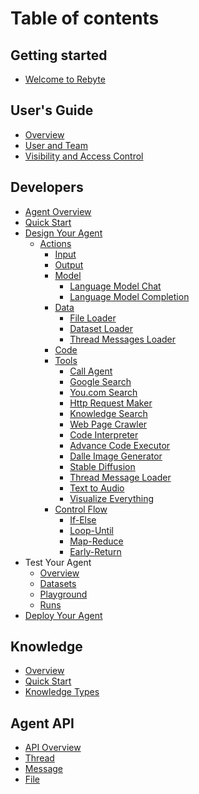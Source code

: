 # Table of contents

## Getting started

* [Welcome to Rebyte](README.md)

## User's Guide
* [Overview](guide/overview.md)
* [User and Team](guide/teams/overview.md)
* [Visibility and Access Control](guide/teams/access-control.md)

## Developers

* [Agent Overview](overview/understanding-rebyte-architecture.md)
* [Quick Start](agents/quick-start.md)
* [Design Your Agent](agents/design-your-agent/README.md)
  * [Actions](agents/design-your-agent/actions/README.md)
    * [Input](agents/design-your-agent/actions/input.md)
    * [Output](agents/design-your-agent/actions/output.md)
    * [Model](agents/design-your-agent/actions/model/README.md)
      * [Language Model Chat](agents/design-your-agent/actions/model/language-model-chat.md)
      * [Language Model Completion](agents/design-your-agent/actions/model/language-model-completion.md)
    * [Data](agents/design-your-agent/actions/data/README.md)
      * [File Loader](agents/design-your-agent/actions/data/file-loader.md)
      * [Dataset Loader](agents/design-your-agent/actions/data/dataset-loader.md)
      * [Thread Messages Loader](agents/design-your-agent/actions/data/thread-messages-loader.md)
    * [Code](agents/design-your-agent/actions/code.md)
    * [Tools](agents/design-your-agent/actions/tools/README.md)
      * [Call Agent](agents/design-your-agent/actions/tools/call-agent.md)
      * [Google Search](agents/design-your-agent/actions/tools/google-search.md)
      * [You.com Search](agents/design-your-agent/actions/tools/you-search.md)
      * [Http Request Maker](agents/design-your-agent/actions/tools/http-request-maker.md)
      * [Knowledge Search](agents/design-your-agent/actions/tools/knowledge-search.md)
      * [Web Page Crawler](agents/design-your-agent/actions/tools/web-page-crawler.md)
      * [Code Interpreter](agents/design-your-agent/actions/tools/code-interpreter.md)
      * [Advance Code Executor](agents/design-your-agent/actions/tools/advanced-code-executor.md)
      * [Dalle Image Generator](agents/design-your-agent/actions/tools/dalle-image-generator.md)
      * [Stable Diffusion](agents/design-your-agent/actions/tools/stable-diffusion.md)
      * [Thread Message Loader](agents/design-your-agent/actions/tools/thread-message-loader.md)
      * [Text to Audio](agents/design-your-agent/actions/tools/text-to-audio.md)
      * [Visualize Everything](agents/design-your-agent/actions/tools/visualize-everything.md)
    * [Control Flow](agents/design-your-agent/actions/control-flow/README.md)
      * [If-Else](agents/design-your-agent/actions/control-flow/if-else.md)
      * [Loop-Until](agents/design-your-agent/actions/control-flow/loop-until.md)
      * [Map-Reduce](agents/design-your-agent/actions/control-flow/map-reduce.md)
      * [Early-Return](agents/design-your-agent/actions/control-flow/early-return.md)
* Test Your Agent
  * [Overview](agents/test-your-agent/overview.md)
  * [Datasets](agents/test-your-agent/datasets.md)
  * [Playground](agents/test-your-agent/playground.md)
  * [Runs](agents/test-your-agent/runs.md)
* [Deploy Your Agent](agents/deploy-your-agent.md)

[//]: # (## Apps)

[//]: # (* [Apps with Chat Interface]&#40;apps/apps-with-chat-interface/README.md&#41;)

[//]: # (  * [Quick Start]&#40;apps/apps-with-chat-interface/quick-start.md&#41;)

[//]: # (* [Apps with Customized UI]&#40;apps/apps-with-customized-ui/README.md&#41;)

[//]: # (  * [Quick Start]&#40;apps/apps-with-cui/quick-start-weather.md&#41;)

[//]: # (* OpenAI GPTs with AI Agent)

[//]: # (  * [Chat with Notion]&#40;apps/openai-gpts-with-ai-agent/chat-with-notion.md&#41;)

[//]: # (  * [Design Your Agent]&#40;apps/openai-gpts-with-ai-agent/design-your-agent.md&#41;)

## Knowledge
* [Overview](knowledge/overview.md)
* [Quick Start](knowledge/quick-start.md)
* [Knowledge Types](knowledge/knowledge-types.md)

## Agent API
* [API Overview](assistant/api.md)
* [Thread](assistant/thread.md)
* [Message](assistant/message.md)
* [File](assistant/file.md)

[//]: # (## Examples)

[//]: # ()
[//]: # (* [A Guide to RAG query techniques]&#40;community/a-guide-to-rag-query-techniques.md&#41;)

[//]: # (* [Build your own research assistant]&#40;community/research-assistant.md&#41;)

[//]: # (* [Building an Investor Type Quiz App]&#40;community/investor-assistant.md&#41;)

[//]: # (* [Prompt Template Language]&#40;guide/prompt-template-language.md&#41;)

[//]: # (* Best Practices)

[//]: # (  * [Search Engine Agent]&#40;guide/best-practices/search-engine-agent.md&#41;)

[//]: # (  * [Knowledge Based Chatbot]&#40;guide/best-practices/knowledge-based-chatbot.md&#41;)

[//]: # (  * [Web Page Summary Agent]&#40;guide/best-practices/web-page-summary-agent.md&#41;)

[//]: # (  * [Bilibili Subtitle Agent]&#40;guide/best-practices/bilibili-subtitle-agent.md&#41;)




[//]: # (## Community)

[//]: # (* [Overview]&#40;community/overview.md&#41;)

[//]: # (* [Agents]&#40;community/agents.md&#41;)

[//]: # (* [Apps]&#40;community/apps.md&#41;)

[//]: # (## Policies)

[//]: # ()
[//]: # (* [Privacy Policies]&#40;Policies/privacy-policies.md&#41;)

[//]: # (* [Terms of Service]&#40;Policies/terms-of-service.md&#41;)
